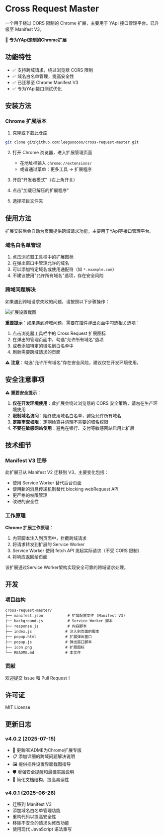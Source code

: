 # Cross Request Master

一个用于绕过 CORS 限制的 Chrome 扩展，主要用于 YApi 接口管理平台。已升级至 Manifest V3。

🔧 **专为YApi定制的Chrome扩展**

## 功能特性

- ✅ 支持跨域请求，绕过浏览器 CORS 限制
- ✅ 域名白名单管理，提高安全性
- ✅ 已迁移至 Chrome Manifest V3
- ✅ 专为YApi接口测试优化

## 安装方法

### Chrome 扩展版本

1. 克隆或下载此仓库
```bash
git clone git@github.com:leeguooooo/cross-request-master.git
```

2. 打开 Chrome 浏览器，进入扩展管理页面
   - 在地址栏输入 `chrome://extensions/`
   - 或者通过菜单：更多工具 -> 扩展程序

3. 开启"开发者模式"（右上角开关）

4. 点击"加载已解压的扩展程序"

5. 选择项目文件夹

## 使用方法

扩展安装后会自动为页面提供跨域请求功能，主要用于YApi等接口管理平台。

### 域名白名单管理

1. 点击浏览器工具栏中的扩展图标
2. 在弹出窗口中管理允许的域名
3. 可以添加特定域名或使用通配符（如 `*.example.com`）
4. 不建议使用"允许所有域名"选项，存在安全风险

### 跨域问题解决

如果遇到跨域请求失败的问题，请按照以下步骤操作：

![扩展设置截图](https://prodsuppart-s3.suppart.app/artworkCover/CleanShot_2025-07-15_at_15_36_13_2025-07-15_06-36-30-150Z.png)

**重要提示**：如果遇到跨域问题，需要在插件弹出页面中勾选相关选项：

1. 点击浏览器工具栏中的 Cross Request 扩展图标
2. 在弹出的管理页面中，勾选"允许所有域名"选项
3. 或者添加特定的域名到白名单中
4. 刷新需要跨域请求的页面

⚠️ **注意**：勾选"允许所有域名"存在安全风险，建议仅在开发环境使用。

## 安全注意事项

⚠️ **重要安全提示**：

1. **仅在开发环境使用**：此扩展会绕过浏览器的 CORS 安全策略，请勿在生产环境使用
2. **限制域名访问**：始终使用域名白名单，避免允许所有域名
3. **定期审查权限**：定期检查并清理不需要的域名权限
4. **不要在敏感网站使用**：避免在银行、支付等敏感网站启用此扩展


## 技术细节

### Manifest V3 迁移

此扩展已从 Manifest V2 迁移到 V3，主要变化包括：

- 使用 Service Worker 替代后台页面
- 使用新的消息传递机制替代 blocking webRequest API
- 更严格的权限管理
- 改进的安全性

### 工作原理

**Chrome 扩展工作原理**：
1. 内容脚本注入到页面中，拦截跨域请求
2. 将请求转发到扩展的 Service Worker
3. Service Worker 使用 fetch API 发起实际请求（不受 CORS 限制）
4. 将响应返回给页面

该扩展通过Service Worker架构实现安全可靠的跨域请求处理。

## 开发

### 项目结构

```
cross-request-master/
├── manifest.json           # 扩展配置文件 (Manifest V3)
├── background.js           # Service Worker 脚本
├── response.js             # 内容脚本
├── index.js               # 注入到页面的脚本
├── popup.html             # 扩展弹出窗口
├── popup.js               # 弹出窗口脚本
├── icon.png               # 扩展图标
└── README.md              # 本文件
```

### 贡献

欢迎提交 Issue 和 Pull Request！

## 许可证

MIT License

## 更新日志

### v4.0.2 (2025-07-15)
- 📖 更新README为Chrome扩展专版
- 📋 添加详细的跨域问题解决说明
- 🖼️ 提供插件设置界面截图指导
- 🛡️ 增强安全提醒和最佳实践说明
- 🧹 简化文档结构，提高易读性

### v4.0.1 (2025-06-26)
- 迁移到 Manifest V3
- 添加域名白名单管理功能
- 重构代码以提高安全性
- 移除不安全的请求头修改功能
- 使用现代 JavaScript 语法重写